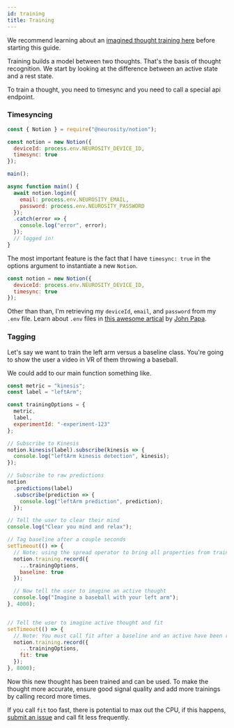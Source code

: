 ```yaml
---
id: training
title: Training
---
```


We recommend learning about an [imagined thought training here](https://support.neurosity.co/hc/en-us/articles/360036344012-Imagined-thought-training) before starting this guide.

Training builds a model between two thoughts. That's the basis of thought recognition. We start by looking at the difference between an active state and a rest state. 

To train a thought, you need to timesync and you need to call a special api endpoint. 

### Timesyncing

```js
const { Notion } = require("@neurosity/notion");

const notion = new Notion({
  deviceId: process.env.NEUROSITY_DEVICE_ID,
  timesync: true
});

main();

async function main() {
  await notion.login({
    email: process.env.NEUROSITY_EMAIL,
    password: process.env.NEUROSITY_PASSWORD
  });
  .catch(error => {
    console.log("error", error);
  });
  // logged in!
}
```

The most important feature is the fact that I have `timesync: true` in the options argument to instantiate a new `Notion`.

```js
const notion = new Notion({
  deviceId: process.env.NEUROSITY_DEVICE_ID,
  timesync: true
});
```

Other than than, I'm retrieving my `deviceId`, `email`, and `password` from my `.env` file. Learn about `.env` files in [this awesome artical](https://medium.com/the-node-js-collection/making-your-node-js-work-everywhere-with-environment-variables-2da8cdf6e786) by [John Papa](https://twitter.com/John_Papa).

### Tagging

Let's say we want to train the left arm versus a baseline class. You're going to show the user a video in VR of them throwing a baseball. 

We could add to our main function something like.

```js
const metric = "kinesis";
const label = "leftArm";

const trainingOptions = {
  metric,
  label,
  experimentId: "-experiment-123"
};

// Subscribe to Kinesis
notion.kinesis(label).subscribe(kinesis => {
  console.log("leftArm kinesis detection", kinesis);
});

// Subscribe to raw predictions
notion
  .predictions(label)
  .subscribe(prediction => {
    console.log("leftArm prediction", prediction);
  });

// Tell the user to clear their mind
console.log("Clear you mind and relax");

// Tag baseline after a couple seconds
setTimeout(() => {
  // Note: using the spread operator to bring all properties from trainingOptions into the current object plus adding the new baseline tag. Learn about spread operators here: https://developer.mozilla.org/en-US/docs/Web/JavaScript/Reference/Operators/Spread_syntax
  notion.training.record({
    ...trainingOptions,
    baseline: true
  });

  // Now tell the user to imagine an active thought
  console.log("Imagine a baseball with your left arm");
}, 4000);


// Tell the user to imagine active thought and fit
setTimeout(() => {
  // Note: You must call fit after a baseline and an active have been recorded.
  notion.training.record({
    ...trainingOptions,
    fit: true
  });
}, 8000);
```

Now this new thought has been trained and can be used. To make the thought more accurate, ensure good signal quality and add more trainings by calling record more times.

If you call `fit` too fast, there is potential to max out the CPU, if this happens, [submit an issue](https://support.neurosity.co/hc/en-us/requests/new) and call fit less frequently.
